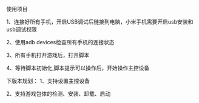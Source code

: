 使用项目

1、连接好所有手机，开启USB调试后链接到电脑，小米手机需要开启usb安装和usb调试权限

2、使用adb devices检查所有手机的连接状态

3、所有手机打开游戏后，打开脚本

4、等待脚本初始化,脚本提示可以操作后，开始操作主控设备


下版本规划：
1、支持设置主控设备

2、支持游戏包体的检测、安装、卸载、启动



